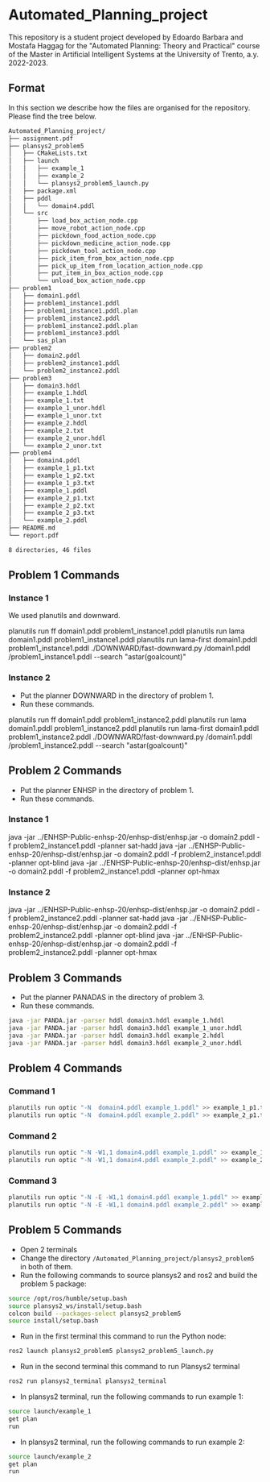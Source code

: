 # Automated_Planning_project
This repository is a student project developed by Edoardo Barbara and Mostafa Haggag for the "Automated Planning: Theory and Practical" course of the Master in Artificial Intelligent Systems at the University of Trento, a.y. 2022-2023.
## Format
In this section we describe how the files are organised for the repository. Please find the tree below.
```bash
Automated_Planning_project/
├── assignment.pdf
├── plansys2_problem5
│   ├── CMakeLists.txt
│   ├── launch
│   │   ├── example_1
│   │   ├── example_2
│   │   └── plansys2_problem5_launch.py
│   ├── package.xml
│   ├── pddl
│   │   └── domain4.pddl
│   └── src
│       ├── load_box_action_node.cpp
│       ├── move_robot_action_node.cpp
│       ├── pickdown_food_action_node.cpp
│       ├── pickdown_medicine_action_node.cpp
│       ├── pickdown_tool_action_node.cpp
│       ├── pick_item_from_box_action_node.cpp
│       ├── pick_up_item_from_location_action_node.cpp
│       ├── put_item_in_box_action_node.cpp
│       └── unload_box_action_node.cpp
├── problem1
│   ├── domain1.pddl
│   ├── problem1_instance1.pddl
│   ├── problem1_instance1.pddl.plan
│   ├── problem1_instance2.pddl
│   ├── problem1_instance2.pddl.plan
│   ├── problem1_instance3.pddl
│   └── sas_plan
├── problem2
│   ├── domain2.pddl
│   ├── problem2_instance1.pddl
│   └── problem2_instance2.pddl
├── problem3
│   ├── domain3.hddl
│   ├── example_1.hddl
│   ├── example_1.txt
│   ├── example_1_unor.hddl
│   ├── example_1_unor.txt
│   ├── example_2.hddl
│   ├── example_2.txt
│   ├── example_2_unor.hddl
│   └── example_2_unor.txt
├── problem4
│   ├── domain4.pddl
│   ├── example_1_p1.txt
│   ├── example_1_p2.txt
│   ├── example_1_p3.txt
│   ├── example_1.pddl
│   ├── example_2_p1.txt
│   ├── example_2_p2.txt
│   ├── example_2_p3.txt
│   └── example_2.pddl
├── README.md
└── report.pdf

8 directories, 46 files
```


## Problem 1 Commands
### Instance 1
We used planutils and downward. 

planutils run ff domain1.pddl problem1_instance1.pddl 
planutils run lama domain1.pddl problem1_instance1.pddl 
planutils run lama-first domain1.pddl problem1_instance1.pddl 
./DOWNWARD/fast-downward.py /domain1.pddl /problem1_instance1.pddl --search "astar(goalcount)"

### Instance 2
* Put the planner DOWNWARD in the directory of problem 1. 
* Run these commands.

planutils run ff domain1.pddl problem1_instance2.pddl 
planutils run lama domain1.pddl problem1_instance2.pddl 
planutils run lama-first domain1.pddl problem1_instance2.pddl 
./DOWNWARD/fast-downward.py /domain1.pddl /problem1_instance2.pddl --search "astar(goalcount)"



## Problem 2 Commands
* Put the planner ENHSP in the directory of problem 1. 
* Run these commands.
### Instance 1
java -jar ../ENHSP-Public-enhsp-20/enhsp-dist/enhsp.jar -o domain2.pddl -f problem2_instance1.pddl -planner sat-hadd
java -jar ../ENHSP-Public-enhsp-20/enhsp-dist/enhsp.jar -o domain2.pddl -f problem2_instance1.pddl -planner opt-blind
java -jar ../ENHSP-Public-enhsp-20/enhsp-dist/enhsp.jar -o domain2.pddl -f problem2_instance1.pddl -planner opt-hmax

### Instance 2
java -jar ../ENHSP-Public-enhsp-20/enhsp-dist/enhsp.jar -o domain2.pddl -f problem2_instance2.pddl -planner sat-hadd
java -jar ../ENHSP-Public-enhsp-20/enhsp-dist/enhsp.jar -o domain2.pddl -f problem2_instance2.pddl -planner opt-blind
java -jar ../ENHSP-Public-enhsp-20/enhsp-dist/enhsp.jar -o domain2.pddl -f problem2_instance2.pddl -planner opt-hmax


## Problem 3 Commands
* Put the planner PANADAS in the directory of problem 3. 
* Run these commands.

```bash
java -jar PANDA.jar -parser hddl domain3.hddl example_1.hddl 
java -jar PANDA.jar -parser hddl domain3.hddl example_1_unor.hddl
java -jar PANDA.jar -parser hddl domain3.hddl example_2.hddl 
java -jar PANDA.jar -parser hddl domain3.hddl example_2_unor.hddl 

```

## Problem 4 Commands
### Command 1
```bash
planutils run optic "-N  domain4.pddl example_1.pddl" >> example_1_p1.txt
planutils run optic "-N  domain4.pddl example_2.pddl" >> example_2_p1.txt

```

### Command 2
```bash
planutils run optic "-N -W1,1 domain4.pddl example_1.pddl" >> example_1_p2.txt
planutils run optic "-N -W1,1 domain4.pddl example_2.pddl" >> example_2_p2.txt

```
### Command 3
```bash
planutils run optic "-N -E -W1,1 domain4.pddl example_1.pddl" >> example_1_p3.txt
planutils run optic "-N -E -W1,1 domain4.pddl example_2.pddl" >> example_2_p3.txt

```
## Problem 5 Commands
* Open 2 terminals
* Change the directory ``/Automated_Planning_project/plansys2_problem5`` in both of them.
* Run the following commands to source plansys2 and ros2 and build the problem 5 package:

```bash
source /opt/ros/humble/setup.bash
source plansys2_ws/install/setup.bash
colcon build --packages-select plansys2_problem5
source install/setup.bash
```
* Run in the first terminal this command to run the Python node:
```bash
ros2 launch plansys2_problem5 plansys2_problem5_launch.py
```
* Run in the second terminal this command to run Plansys2 terminal
```bash
ros2 run plansys2_terminal plansys2_terminal
```
* In plansys2 terminal, run the following commands to run example 1:
```bash
source launch/example_1
get plan
run
```
* In plansys2 terminal, run the following commands to run example 2:
```bash
source launch/example_2
get plan
run
```
